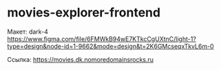 # movies-explorer-frontend

Макет: dark-4
https://www.figma.com/file/6FMWkB94wE7KTkcCgUXtnC/light-1?type=design&node-id=1-9662&mode=design&t=2K6GMcseqxTkvL6m-0

Ссылка: https://movies.dk.nomoredomainsrocks.ru